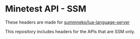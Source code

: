 # Minetest API - SSM

These headers are made for [summneko/lua-language-server](https://github.com/sumneko/lua-language-server)

This repository includes headers for the APIs that are SSM only.
